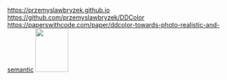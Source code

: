 https://przemyslawbryzek.github.io
https://github.com/przemyslawbryzek/DDColor
https://paperswithcode.com/paper/ddcolor-towards-photo-realistic-and-semantic
<picture>
 <img src="https://ih1.redbubble.net/image.3809119499.7667/raf,750x1000,075,t,101010:01c5ca27c6.jpg" style="width:75px;height:100px;">
</picture>
